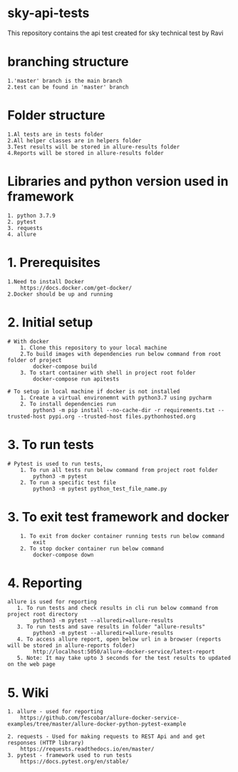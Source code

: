 # sky-api-tests
This repository contains the api test created for sky technical test by Ravi

# branching structure
    1.'master' branch is the main branch
    2.test can be found in 'master' branch

# Folder structure
	1.Al tests are in tests folder
	2.All helper classes are in helpers folder
	3.Test results will be stored in allure-results folder
    4.Reports will be stored in allure-results folder

# Libraries and python version used in framework
	1. python 3.7.9
	2. pytest
	3. requests
	4. allure

# 1. Prerequisites
	1.Need to install Docker
        https://docs.docker.com/get-docker/
    2.Docker should be up and running
        
# 2. Initial setup 
    # With docker
        1. Clone this repository to your local machine
        2.To build images with dependencies run below command from root folder of project
            docker-compose build
        3. To start container with shell in project root folder 
            docker-compose run apitests
        
    # To setup in local machine if docker is not installed
        1. Create a virtual environemnt with python3.7 using pycharm
        2. To install dependencies run 
            python3 -m pip install --no-cache-dir -r requirements.txt --trusted-host pypi.org --trusted-host files.pythonhosted.org
        
# 3. To run tests
	# Pytest is used to run tests, 
        1. To run all tests run below command from project root folder
            python3 -m pytest
        2. To run a specific test file
	        python3 -m pytest python_test_file_name.py

# 3. To exit test framework and docker
        1. To exit from docker container running tests run below command 
            exit
        2. To stop docker container run below command
	        docker-compose down

# 4. Reporting
    allure is used for reporting
       1. To run tests and check results in cli run below command from project root directory
            python3 -m pytest --alluredir=allure-results
       3. To run tests and save results in folder "allure-results"
            python3 -m pytest --alluredir=allure-results
       4. To access allure report, open below url in a browser (reports will be stored in allure-reports folder)
            http://localhost:5050/allure-docker-service/latest-report
       5. Note: It may take upto 3 seconds for the test results to updated on the web page

# 5. Wiki
    1. allure - used for reporting
        https://github.com/fescobar/allure-docker-service-examples/tree/master/allure-docker-python-pytest-example

	2. requests - Used for making requests to REST Api and and get responses (HTTP library) 
		https://requests.readthedocs.io/en/master/
	3. pytest - framework used to run tests
		https://docs.pytest.org/en/stable/






